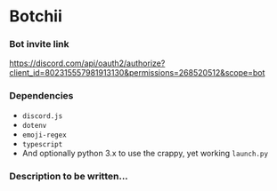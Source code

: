 # Botchii

### Bot invite link
https://discord.com/api/oauth2/authorize?client_id=802315557981913130&permissions=268520512&scope=bot

### Dependencies
* `discord.js`
* `dotenv`
* `emoji-regex`
* `typescript`
* And optionally python 3.x to use the crappy, yet working `launch.py`

### Description to be written...
